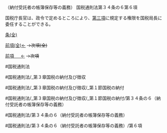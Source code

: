 （納付受託者の帳簿保存等の義務）
国税通則法第３４条の６第６項

国税庁長官は、政令で定めるところにより、[第三項](国税通則法＿＿＿＿＿第３４条の６第３項)に規定する権限を国税局長に委任することができる。

[条(全)](国税通則法＿＿＿＿＿第３４条の６_.md)

[前項(全)←](国税通則法＿＿＿＿＿第３４条の６第５項_.md)  ~~→次項(全)~~

[前項 　 ←](国税通則法＿＿＿＿＿第３４条の６第５項.md)  ~~→次項~~



#国税通則法

#国税通則法/_第３章国税の納付及び徴収

#国税通則法/_第３章国税の納付及び徴収/_第１節国税の納付

#国税通則法/_第３章国税の納付及び徴収/_第１節国税の納付/第３４条の６（納付受託者の帳簿保存等の義務）

#国税通則法/第３４条の６（納付受託者の帳簿保存等の義務）

#国税通則法/第３４条の６（納付受託者の帳簿保存等の義務）/第６項

